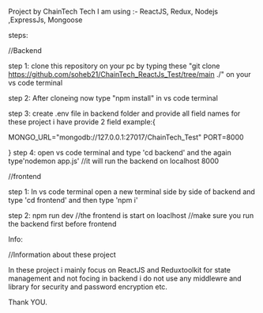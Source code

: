 Project by ChainTech
Tech I am using :- ReactJS, Redux, Nodejs ,ExpressJs, Mongoose

steps:

//Backend

step 1: clone this repository on your pc by typing these "git clone https://github.com/soheb21/ChainTech_ReactJs_Test/tree/main ./" on your vs code terminal

step 2: After cloneing now type "npm install" in vs code terminal

step 3: create .env file in backend folder and provide all field names for these project i have provide 2 field example:{

MONGO_URL="mongodb://127.0.0.1:27017/ChainTech_Test"
PORT=8000

}
step 4: open vs code terminal and type 'cd backend' and the again type'nodemon app.js' //it will run the backend on localhost 8000

//frontend

step 1: In vs code terminal open a new terminal side by side of backend and type 'cd frontend' and then type 'npm i'

step 2: npm run dev //the frontend is start on loaclhost //make sure you run the backend first before frontend

Info:

//Information about these project

In these project i mainly focus on ReactJS and Reduxtoolkit for state management and not focing in backend i do not use any middlewre and library for security and password encryption etc.

Thank YOU.


